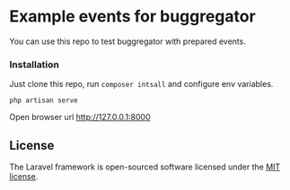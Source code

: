 # Example events for buggregator

You can use this repo to test buggregator with prepared events.

### Installation

Just clone this repo, run `composer intsall` and configure env variables.

```
php artisan serve
```

Open browser url http://127.0.0.1:8000

## License

The Laravel framework is open-sourced software licensed under the [MIT license](https://opensource.org/licenses/MIT).
